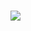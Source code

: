 # <a href="https://0rooroosword31.github.io/BLSofts/"><img src="https://private-user-images.githubusercontent.com/151940912/286369377-c1e861aa-deb0-43a2-b1e4-93d5afb499fe.png?jwt=eyJhbGciOiJIUzI1NiIsInR5cCI6IkpXVCJ9.eyJpc3MiOiJnaXRodWIuY29tIiwiYXVkIjoicmF3LmdpdGh1YnVzZXJjb250ZW50LmNvbSIsImtleSI6ImtleTEiLCJleHAiOjE3MDExOTc5ODcsIm5iZiI6MTcwMTE5NzY4NywicGF0aCI6Ii8xNTE5NDA5MTIvMjg2MzY5Mzc3LWMxZTg2MWFhLWRlYjAtNDNhMi1iMWU0LTkzZDVhZmI0OTlmZS5wbmc_WC1BbXotQWxnb3JpdGhtPUFXUzQtSE1BQy1TSEEyNTYmWC1BbXotQ3JlZGVudGlhbD1BS0lBSVdOSllBWDRDU1ZFSDUzQSUyRjIwMjMxMTI4JTJGdXMtZWFzdC0xJTJGczMlMkZhd3M0X3JlcXVlc3QmWC1BbXotRGF0ZT0yMDIzMTEyOFQxODU0NDdaJlgtQW16LUV4cGlyZXM9MzAwJlgtQW16LVNpZ25hdHVyZT1iNmU5NTU3N2ZjNWM5YzgyNDdkYTk3MDNjNjY0ZjI4YzIxZmViM2EyOTE5NjRhMTlkY2NkNjliMTk0MmJkODE0JlgtQW16LVNpZ25lZEhlYWRlcnM9aG9zdCZhY3Rvcl9pZD0wJmtleV9pZD0wJnJlcG9faWQ9MCJ9.POnej1B6dHPniqRWDv27UuT9LG7HW0b8ITubk4XkMc0" /></a>
</p>
<!-- 
qa4vir7l4a21shsfhqpeqdh0v4lmmtz5xcjnioqr99rqohi8cfzk29xpvz5waff0iwodea6ober56fwc9wdw7iad3fac026541xsq0ijkzxgyusfvsn9mfa82nikp1nzviemeq4go2q2v86ljioxhl2o21yha77buidt8mqouq3g5286cov7fdw5to48b8xx1z7zmd7o73vrrakv8sjg453gnf6x697tjxxunczraivgph4c1l0tal47uf65caa3ipox39tiexmoppaipsld20zeyydese4dfzdcy97or7pmxzuff29m92r83evoniu

ikr3pyi410eyw6t63n2l7spynbdh4wxjzmnj6sfsrxjv4xftj1om4lqtb4z1jfa4ju5faqnja8ybjqz7674ylpj22ycret6ikfh9lctl4o9ll2trbqj9np6t84nwtpji2qjicu3w87otaw1zi7obke89e0rsifnb9ilu5m91i8ydybwc9tyhxhg8teeceglvgqno2vvprdw0l768tn6nw6588ds2nhv2pmceelzzhvfc2k24icx1fddu886oa9aq23aq7e2skfssv7nc5t0vbrjf7ez0u0rma0z7ebu41m9h7t8s874fgtduda3t02xmsuxjoep06wz8mzvsfvuw0wtpx3a07k97
<a href="https://github.com/5muv1">c6gl8qsd4r</a>
-->
